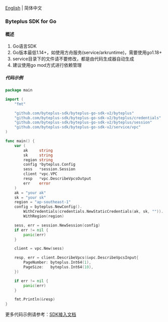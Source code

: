 [English](./README.MD) | 简体中文

### Byteplus SDK for Go
####  概述
1. Go语言SDK
2. Go版本最低1.14+，如使用方舟服务(service/arkruntime)，需要使用go1.18+
3. service目录下的文件请不要修改，都是由代码生成器自动生成
4. 建议使用go mod方式进行依赖管理

##### 代码示例
```go 
package main

import (
	"fmt"

	"github.com/byteplus-sdk/byteplus-go-sdk-v2/byteplus"
	"github.com/byteplus-sdk/byteplus-go-sdk-v2/byteplus/credentials"
	"github.com/byteplus-sdk/byteplus-go-sdk-v2/byteplus/session"
	"github.com/byteplus-sdk/byteplus-go-sdk-v2/service/vpc"
)

func main() {
	var (
		ak     string
		sk     string
		region string
		config *byteplus.Config
		sess   *session.Session
		client *vpc.VPC
		resp   *vpc.DescribeVpcsOutput
		err    error
	)
	ak = "your ak"
	sk = "your sk"
	region = "ap-southeast-1"
	config = byteplus.NewConfig().
		WithCredentials(credentials.NewStaticCredentials(ak, sk, "")).
		WithRegion(region)

	sess, err = session.NewSession(config)
	if err != nil {
		panic(err)
	}

	client = vpc.New(sess)

	resp, err = client.DescribeVpcs(&vpc.DescribeVpcsInput{
		PageNumber: byteplus.Int64(1),
		PageSize:   byteplus.Int64(10),
	})

	if err != nil {
		panic(err)
	}

	fmt.Println(&resp)
}
```
更多代码示例请参考：[SDK接入文档](./SDK_Integration_zh.md)